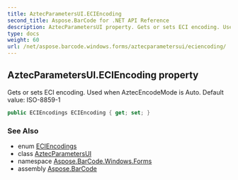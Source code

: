 ```yaml
---
title: AztecParametersUI.ECIEncoding
second_title: Aspose.BarCode for .NET API Reference
description: AztecParametersUI property. Gets or sets ECI encoding. Used when AztecEncodeMode is Auto. Default value ISO88591
type: docs
weight: 60
url: /net/aspose.barcode.windows.forms/aztecparametersui/eciencoding/
---
```

## AztecParametersUI.ECIEncoding property

Gets or sets ECI encoding. Used when AztecEncodeMode is Auto. Default value: ISO-8859-1

```csharp
public ECIEncodings ECIEncoding { get; set; }
```

### See Also

* enum [ECIEncodings](../../../aspose.barcode.generation/eciencodings/)
* class [AztecParametersUI](../)
* namespace [Aspose.BarCode.Windows.Forms](../../aztecparametersui/)
* assembly [Aspose.BarCode](../../../)


